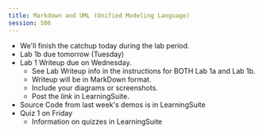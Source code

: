 ```yaml
---
title: Markdown and UML (Unified Modeling Language)
session: S06
---
```

* We'll finish the catchup today during the lab period.
* Lab 1b due tomorrow (Tuesday)
* Lab 1 Writeup due on Wednesday.
    * See Lab Writeup info in the instructions for BOTH Lab 1a and Lab 1b.
    * Writeup will be in MarkDown format.
    * Include your diagrams or screenshots.
    * Post the _link_ in LearningSuite.
* Source Code from last week's demos is in LearningSuite
* Quiz 1 on Friday
    * Information on quizzes in LearningSuite